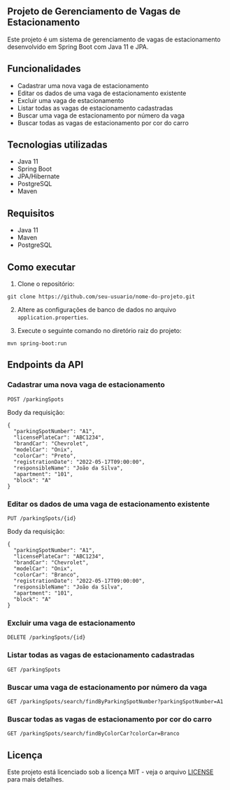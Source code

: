 ## Projeto de Gerenciamento de Vagas de Estacionamento

Este projeto é um sistema de gerenciamento de vagas de estacionamento desenvolvido em Spring Boot com Java 11 e JPA.

## Funcionalidades

- Cadastrar uma nova vaga de estacionamento
- Editar os dados de uma vaga de estacionamento existente
- Excluir uma vaga de estacionamento
- Listar todas as vagas de estacionamento cadastradas
- Buscar uma vaga de estacionamento por número da vaga
- Buscar todas as vagas de estacionamento por cor do carro

## Tecnologias utilizadas

- Java 11
- Spring Boot
- JPA/Hibernate
- PostgreSQL
- Maven

## Requisitos

- Java 11
- Maven
- PostgreSQL

## Como executar

1. Clone o repositório:

```
git clone https://github.com/seu-usuario/nome-do-projeto.git
```

2. Altere as configurações de banco de dados no arquivo `application.properties`.

3. Execute o seguinte comando no diretório raiz do projeto:

```
mvn spring-boot:run
```

## Endpoints da API

### Cadastrar uma nova vaga de estacionamento

```
POST /parkingSpots
```

Body da requisição:

```
{
  "parkingSpotNumber": "A1",
  "licensePlateCar": "ABC1234",
  "brandCar": "Chevrolet",
  "modelCar": "Onix",
  "colorCar": "Preto",
  "registrationDate": "2022-05-17T09:00:00",
  "responsibleName": "João da Silva",
  "apartment": "101",
  "block": "A"
}
```

### Editar os dados de uma vaga de estacionamento existente

```
PUT /parkingSpots/{id}
```

Body da requisição:

```
{
  "parkingSpotNumber": "A1",
  "licensePlateCar": "ABC1234",
  "brandCar": "Chevrolet",
  "modelCar": "Onix",
  "colorCar": "Branco",
  "registrationDate": "2022-05-17T09:00:00",
  "responsibleName": "João da Silva",
  "apartment": "101",
  "block": "A"
}
```

### Excluir uma vaga de estacionamento

```
DELETE /parkingSpots/{id}
```

### Listar todas as vagas de estacionamento cadastradas

```
GET /parkingSpots
```

### Buscar uma vaga de estacionamento por número da vaga

```
GET /parkingSpots/search/findByParkingSpotNumber?parkingSpotNumber=A1
```

### Buscar todas as vagas de estacionamento por cor do carro

```
GET /parkingSpots/search/findByColorCar?colorCar=Branco
```

## Licença

Este projeto está licenciado sob a licença MIT - veja o arquivo [LICENSE](LICENSE) para mais detalhes.
